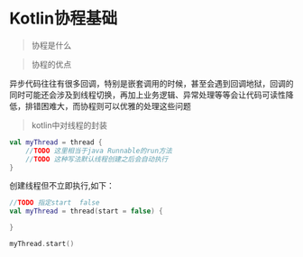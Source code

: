 # Kotlin协程基础
> 协程是什么



> 协程的优点

异步代码往往有很多回调，特别是嵌套调用的时候，甚至会遇到回调地狱，回调的同时可能还会涉及到线程切换，再加上业务逻辑、异常处理等等会让代码可读性降低，排错困难大，而协程则可以优雅的处理这些问题



> kotlin中对线程的封装

```kotlin
val myThread = thread {
    //TODO 这里相当于java Runnable的run方法
    //TODO 这种写法默认线程创建之后会自动执行
}
```

创建线程但不立即执行,如下：

```kotlin
//TODO 指定start  false
val myThread = thread(start = false) {

}

myThread.start()
```

